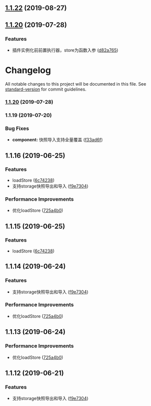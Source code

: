## [1.1.22](https://github.com/coffee-ai/weex-vuex-storage/compare/1.1.20...1.1.22) (2019-08-27)



## [1.1.20](https://github.com/coffee-ai/weex-vuex-storage/compare/v1.1.19...v1.1.20) (2019-07-28)


### Features

* 插件实例化前前置执行器，store为函数入参 ([d82a765](https://github.com/coffee-ai/weex-vuex-storage/commit/d82a765))



# Changelog

All notable changes to this project will be documented in this file. See [standard-version](https://github.com/conventional-changelog/standard-version) for commit guidelines.

### [1.1.20](https://github.com/coffee-ai/weex-vuex-storage/compare/v1.1.19...v1.1.20) (2019-07-28)



### 1.1.19 (2019-07-20)


### Bug Fixes

* **component:** 快照导入支持全量覆盖 ([f33ad6f](https://github.com/coffee-ai/weex-vuex-storage/commit/f33ad6f))


## 1.1.16 (2019-06-25)


### Features

* loadStore ([6c74238](https://github.com/coffee-ai/weex-vuex-storage/commit/6c74238))
* 支持storage快照导出和导入 ([f9e7304](https://github.com/coffee-ai/weex-vuex-storage/commit/f9e7304))


### Performance Improvements

* 优化loadStore ([725a4b0](https://github.com/coffee-ai/weex-vuex-storage/commit/725a4b0))



## 1.1.15 (2019-06-25)


### Features

* loadStore ([6c74238](https://github.com/coffee-ai/weex-vuex-storage/commit/6c74238))


## 1.1.14 (2019-06-24)


### Features

* 支持storage快照导出和导入 ([f9e7304](https://github.com/coffee-ai/weex-vuex-storage/commit/f9e7304))


### Performance Improvements

* 优化loadStore ([725a4b0](https://github.com/coffee-ai/weex-vuex-storage/commit/725a4b0))



## 1.1.13 (2019-06-24)


### Performance Improvements

* 优化loadStore ([725a4b0](https://github.com/coffee-ai/weex-vuex-storage/commit/725a4b0))



## 1.1.12 (2019-06-21)


### Features

* 支持storage快照导出和导入 ([f9e7304](https://github.com/coffee-ai/weex-vuex-storage/commit/f9e7304))
